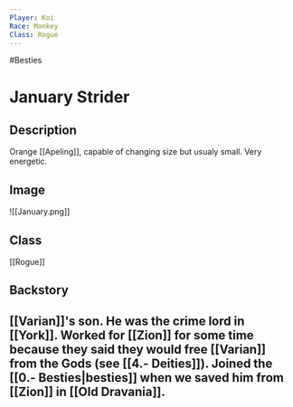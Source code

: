 ```yaml
---
Player: Koi
Race: Monkey
Class: Rogue
---
```

#Besties
# January Strider
## Description
Orange [[Apeling]], capable of changing size but usualy small. Very energetic.
## Image
![[January.png]]
## Class
[[Rogue]]
## Backstory
[[Varian]]'s son. He was the crime lord in [[York]]. Worked for [[Zion]] for some time because they said they would free [[Varian]] from the Gods (see [[4.- Deities]]). Joined the [[0.- Besties|besties]] when we saved him from [[Zion]] in [[Old Dravania]]. 
-